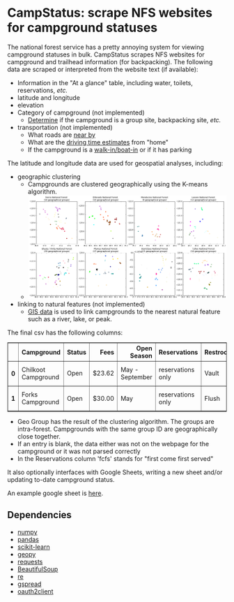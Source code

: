 # CampStatus: scrape NFS websites for campground statuses

The national forest service has a pretty annoying system
for viewing campground statuses in bulk. CampStatus scrapes
NFS websites for campground and trailhead information (for backpacking).
The following data are scraped or interpreted from the website text
(if available):

* Information in the "At a glance" table, including water, toilets,
  reservations, *etc.*
* latitude and longitude
* elevation
* Category of campground (not implemented)
	* [Determine](https://github.com/oerbilgin/campstatus/issues/8)
	  if the campground is a group site, backpacking site, *etc.*
* transportation (not implemented)
	* What roads are [near by](https://github.com/oerbilgin/campstatus/issues/12)
	* What are the [driving time estimates](https://github.com/oerbilgin/campstatus/issues/11)
	  from "home"
	* If the campground is a
	  [walk-in/boat-in](https://github.com/oerbilgin/campstatus/issues/9)
	  or if it has parking

The latitude and longitude data are used for geospatial analyses, including:

* geographic clustering
	* Campgrounds are clustered geographically using the K-means algorithm.
	* ![Clustered Campgrounds](docs/images/clustered_sites.png)
* linking to natural features (not implemented)
	* [GIS data](https://github.com/oerbilgin/campstatus/issues/12)
	  is used to link campgrounds to the nearest natural feature
	  such as a river, lake, or peak.

The final csv has the following columns:
<table border="1" class="dataframe">
  <thead>
    <tr style="text-align: right;">
      <th></th>
      <th>Campground</th>
      <th>Status</th>
      <th>Fees</th>
      <th>Open Season</th>
      <th>Reservations</th>
      <th>Restroom</th>
      <th>Potable Water</th>
      <th>Elevation</th>
      <th>Latitude</th>
      <th>Longitude</th>
      <th>Usage</th>
      <th>Water</th>
      <th>URL</th>
      <th>Forest</th>
      <th>Geo Group</th>
    </tr>
  </thead>
  <tbody>
    <tr>
      <th>0</th>
      <td>Chilkoot Campground</td>
      <td>Open</td>
      <td>$23.62</td>
      <td>May - September</td>
      <td>reservations only</td>
      <td>Vault</td>
      <td>False</td>
      <td>4600.0</td>
      <td>37.368460</td>
      <td>-119.536662</td>
      <td>Heavy</td>
      <td>No</td>
      <td>https://www.fs.usda.gov/recarea/sierra/recreat...</td>
      <td>Sierra National Forest</td>
      <td>9.0</td>
    </tr>
    <tr>
      <th>1</th>
      <td>Forks Campground</td>
      <td>Open</td>
      <td>$30.00</td>
      <td>May</td>
      <td>reservations only</td>
      <td>Flush</td>
      <td>True</td>
      <td>3400.0</td>
      <td>37.312454</td>
      <td>-119.567827</td>
      <td>Light</td>
      <td>Yes</td>
      <td>https://www.fs.usda.gov/recarea/sierra/recreat...</td>
      <td>Sierra National Forest</td>
      <td>9.0</td>
    </tr>
  </tbody>
</table>

* Geo Group has the result of the clustering algorithm. The groups are
  intra-forest. Campgrounds with the same group ID are geographically
  close together.
* If an entry is blank, the data either was not on the webpage for the
  campground or it was not parsed correctly
* In the Reservations column 'fcfs' stands for "first come first served"

It also optionally interfaces with Google Sheets, writing a new sheet and/or
updating to-date campground status.

An example google sheet is [here](https://docs.google.com/spreadsheets/d/19TrtOtNcBHffXP1NFfz_XB_7xb3LbexpjVSGjyKpHWo/edit?usp=sharing). 


## Dependencies
* [numpy](http://www.numpy.org/)
* [pandas](https://pandas.pydata.org/)
* [scikit-learn](http://scikit-learn.org/stable/index.html)
* [geopy](https://github.com/geopy/geopy)
* [requests](http://docs.python-requests.org/en/master/)
* [BeautifulSoup](https://www.crummy.com/software/BeautifulSoup/)
* [re](https://docs.python.org/2/library/re.html)
* [gspread](https://github.com/burnash/gspread)
* [oauth2client](https://github.com/google/oauth2client)
